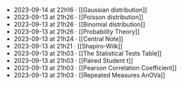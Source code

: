 - 2023-09-14 at 22h16 · [[Gaussian distribution]]
- 2023-09-13 at 21h26 · [[Poisson distribution]]
- 2023-09-13 at 21h26 · [[Binomial distribution]]
- 2023-09-13 at 21h26 · [[Probability Theory]]
- 2023-09-13 at 21h24 · [[Central Note]]
- 2023-09-13 at 21h21 · [[Shapiro-Wilk]]
- 2023-09-13 at 21h03 · [[The Statistical Tests Table]]
- 2023-09-13 at 21h03 · [[Paired Student t]]
- 2023-09-13 at 21h03 · [[Pearson Correlation Coefficient]]
- 2023-09-13 at 21h03 · [[Repeated Measures AnOVa]]
